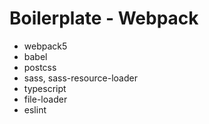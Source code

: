 # Boilerplate - Webpack

- webpack5
- babel
- postcss
- sass, sass-resource-loader
- typescript
- file-loader
- eslint
